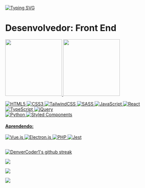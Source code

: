 

[![Typing SVG](https://readme-typing-svg.herokuapp.com/?color=2e7fec&size=35&center=true&vCenter=true&width=1000&lines=Olá,+MEU+NOME+É+JULIO+GABRIEL+SANTOS+MARTINS;+tenho+22+Anos;Moro+Em+Barueri,+SP;E+Estou+Estudando+Na+NewTab+Academy;Seja+Bem-vindo!+:%29)](https://git.io/typing-svg)

<h1> Desenvolvedor: Front End </h1>


<div>
  
  <a href="https://github.com/julio-2001">
  <img  height="180em" src="https://github-readme-stats.vercel.app/api?username=julio-2001&count_private=true&show_icons=true&locale=pt-br&include_all_commit=true&&bg_color=000000&text_color=fbf6ffff&icon_color=09b43aff")/>

 <img height="180em" src= "https://github-readme-stats.vercel.app/api/top-langs/?username=julio-2001&layout=compact&theme=dark&bg_color=000000&title_color=618ed9&text_color=faf8f8&locale=pt-BR&langs_count=10"/>  
    
</div>




![HTML5](https://img.shields.io/badge/html5-%23E34F26.svg?style=for-the-badge&logo=html5&logoColor=white)
![CSS3](https://img.shields.io/badge/css3-%231572B6.svg?style=for-the-badge&logo=css3&logoColor=white)
![TailwindCSS](https://img.shields.io/badge/tailwindcss-%2338B2AC.svg?style=for-the-badge&logo=tailwind-css&logoColor=white)
![SASS](https://img.shields.io/badge/SASS-hotpink.svg?style=for-the-badge&logo=SASS&logoColor=white)
![JavaScript](https://img.shields.io/badge/javascript-%23323330.svg?style=for-the-badge&logo=javascript&logoColor=%23F7DF1E)
![React](https://img.shields.io/badge/react-%2320232a.svg?style=for-the-badge&logo=react&logoColor=%2361DAFB)
![TypeScript](https://img.shields.io/badge/typescript-%23007ACC.svg?style=for-the-badge&logo=typescript&logoColor=white)
![jQuery](https://img.shields.io/badge/jquery-%230769AD.svg?style=for-the-badge&logo=jquery&logoColor=white)
<br/>
![Python](https://img.shields.io/badge/python-3670A0?style=for-the-badge&logo=python&logoColor=ffdd54)
![Styled Components](https://img.shields.io/badge/styled--components-DB7093?style=for-the-badge&logo=styled-components&logoColor=white)


  #### Aprendendo:
![Vue.js](https://img.shields.io/badge/vuejs-%2335495e.svg?style=for-the-badge&logo=vuedotjs&logoColor=%234FC08D)
![Electron.js](https://img.shields.io/badge/Electron-191970?style=for-the-badge&logo=Electron&logoColor=white)
![PHP](https://img.shields.io/badge/php-%23777BB4.svg?style=for-the-badge&logo=php&logoColor=white)
![Jest](https://img.shields.io/badge/-jest-%23C21325?style=for-the-badge&logo=jest&logoColor=white)


##

[![DenverCoder1's github streak](https://github-readme-streak-stats.herokuapp.com/?user=julio-2001&theme=blue-green)](https://github.com/DenverCoder1/github-readme-streak-stats)
  
<div>
    <a  href="https://www.linkedin.com/in/julio-martins2001/" target="_blank"> <img src="https://img.shields.io/badge/linkedin-%230077B5.svg?style=for-the-badge&logo=linkedin&logoColor=white"  target="_blank"></a>
  
  <a href="mailto:julio2001martins@gmail.com" ><img src="https://img.shields.io/badge/Gmail-D14836?style=for-the-badge&logo=gmail&logoColor=white"></a>
  
  <a href="https://codepen.io/julio-2001-the-scripter"> <img src="https://img.shields.io/badge/Codepen-000000?style=for-the-badge&logo=codepen&logoColor=white"> </a>
  
</div>
  

